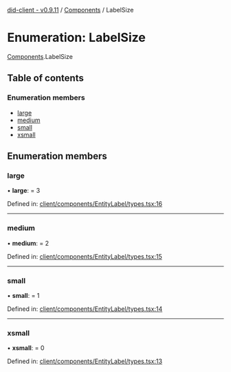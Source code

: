 [did-client - v0.9.11](../README.md) / [Components](../modules/components.md) / LabelSize

# Enumeration: LabelSize

[Components](../modules/components.md).LabelSize

## Table of contents

### Enumeration members

- [large](components.labelsize.md#large)
- [medium](components.labelsize.md#medium)
- [small](components.labelsize.md#small)
- [xsmall](components.labelsize.md#xsmall)

## Enumeration members

### large

• **large**: = 3

Defined in: [client/components/EntityLabel/types.tsx:16](https://github.com/Puzzlepart/did/blob/dev/client/components/EntityLabel/types.tsx#L16)

___

### medium

• **medium**: = 2

Defined in: [client/components/EntityLabel/types.tsx:15](https://github.com/Puzzlepart/did/blob/dev/client/components/EntityLabel/types.tsx#L15)

___

### small

• **small**: = 1

Defined in: [client/components/EntityLabel/types.tsx:14](https://github.com/Puzzlepart/did/blob/dev/client/components/EntityLabel/types.tsx#L14)

___

### xsmall

• **xsmall**: = 0

Defined in: [client/components/EntityLabel/types.tsx:13](https://github.com/Puzzlepart/did/blob/dev/client/components/EntityLabel/types.tsx#L13)
